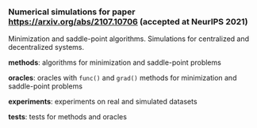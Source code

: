 ### Numerical simulations for paper https://arxiv.org/abs/2107.10706 (accepted at NeurIPS 2021)

Minimization and saddle-point algorithms. Simulations for centralized and decentralized systems.

**methods**: algorithms for minimization and saddle-point problems

**oracles**: oracles with ```func()``` and ```grad()``` methods for minimization and saddle-point problems

**experiments**: experiments on real and simulated datasets

**tests**: tests for methods and oracles